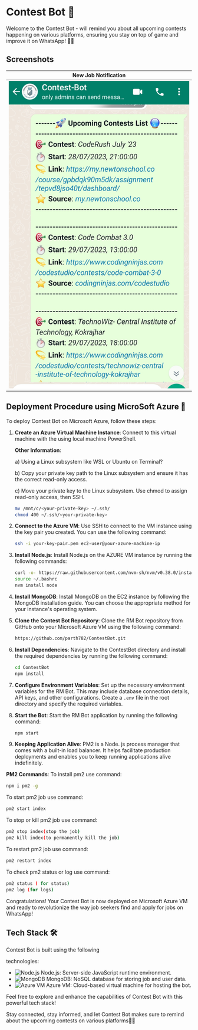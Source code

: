 # Contest Bot 🎯

Welcome to the Contest Bot - will remind you about all upcoming contests happening on various platforms, ensuring you stay on top of game and improve it on WhatsApp! 🎉🤖





## Screenshots

|      **New Job Notification**           |
|------------------------------------- |
| ![ContestBot Message](./screenshots/bot.jpg) |

## Deployment Procedure using MicroSoft Azure 🚀

To deploy Contest Bot on  Microsoft Azure, follow these steps:

1. **Create an Azure Virtual Machine Instance**: Connect to this virtual machine with the using local machine PowerShell.

    **Other Information**:
    
   a) Using a Linux subsystem like WSL or Ubuntu on Terminal?
    
   b) Copy your private key path to the Linux subsystem and ensure it has the       correct read-only access.
   
   c) Move your private key to the Linux subsystem. Use chmod to assign read-only access, then SSH.
   
    ```bash
   mv /mnt/c/<your-private-key> ~/.ssh/
   chmod 400 ~/.ssh/<your-private-key>
   ```
   

2. **Connect to the Azure VM**: Use SSH to connect to the VM instance using the key pair you created. You can use the following command:

   ```bash
   ssh -i your-key-pair.pem ec2-user@your-azure-machine-ip
   ```

3. **Install Node.js**: Install Node.js on the AZURE VM instance by running the following commands:

   ```bash
   curl -o- https://raw.githubusercontent.com/nvm-sh/nvm/v0.38.0/install.sh | bash
   source ~/.bashrc
   nvm install node
   ```

4. **Install MongoDB**: Install MongoDB on the EC2 instance by following the MongoDB installation guide. You can choose the appropriate method for your instance's operating system.

5. **Clone the Contest Bot Repository**: Clone the RM Bot repository from GitHub onto your Microsoft Azure VM using the following command:

   ```bash
   https://github.com/parth782/ContestBot.git
   ```

6. **Install Dependencies**: Navigate to the ContestBot directory and install the required dependencies by running the following command:

   ```bash
   cd ContestBot
   npm install
   ```

7. **Configure Environment Variables**: Set up the necessary environment variables for the RM Bot. This may include database connection details, API keys, and other configurations. Create a `.env` file in the root directory and specify the required variables.

8. **Start the Bot**: Start the RM Bot application by running the following command:

   ```bash
   npm start
   ```
9. **Keeping Application Alive**: PM2 is a Node. js process manager that comes with a built-in load balancer. It helps facilitate production deployments and enables you to keep running applications alive indefinitely.

**PM2 Commands**: To install pm2 use command:
   ```bash
   npm i pm2 -g 
   ```
To start pm2 job use command:
   ```bash
  pm2 start index
   ```
   To stop or kill pm2 job use command:
   ```bash
  pm2 stop index(stop the job)
  pm2 kill index(to permanently kill the job)
   ```
   
   To restart pm2 job use command:
   ```bash
  pm2 restart index
   ```
  To check pm2 status or log use command:
   ```bash
  pm2 status ( for status)
  pm2 log (for logs)
   ```
   



Congratulations! Your Contest Bot is now deployed on Microsoft Azure VM and ready to revolutionize the way job seekers find and apply for jobs on WhatsApp!

## Tech Stack 🛠️

Contest Bot is built using the following

 technologies:

- ![Node.js](https://img.icons8.com/color/48/000000/nodejs.png) Node.js: Server-side JavaScript runtime environment.
- ![MongoDB](https://img.icons8.com/color/48/000000/mongodb.png) MongoDB: NoSQL database for storing job and user data.
- ![Azure VM](https://raw.githubusercontent.com/amido/azure-vector-icons/master/renders/virtual-machines.png) Azure VM: Cloud-based virtual machine for hosting the bot.

Feel free to explore and enhance the capabilities of Contest Bot with this powerful tech stack!

Stay connected, stay informed, and let Contest Bot makes sure to remind about the upcoming contests on various platforms📱🎯